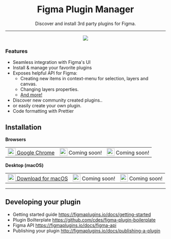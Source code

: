 <h1 align="center"> Figma Plugin Manager </h1>

<p align="center"> Discover and install 3rd party plugins for Figma. </p>

<hr/>

<p align="center">
<img src="https://user-images.githubusercontent.com/1207863/50109165-16818a80-0248-11e9-96e1-8f8c8b95b849.png" />
</p>

<h3> Features </h3>

<ul>
  <li>Seamless integration with Figma's UI</li>
  <li>Install & manage your favorite plugins</li>
  <li>Exposes helpful API for Figma:
    <ul>
      <li>Creating new items in context-menu for selection, layers and canvas.</li>
      <li>Changing layers properties.</li>
      <li><a href="https://figmaplugins.io/docs/figma-api/">And more!</a></li>
    </ul>
  </li>
  <li>Discover new community created plugins..</li>
  <li>or easily create your own plugin.</li>
  <li>Code formatting with Prettier</li>
</ul>

## Installation

**Browsers**


<table>
<tr>
<td>
<a href="https://github.com/cdes/figma-plugin-manager-desktop">
<img width="24" src="https://cdnjs.cloudflare.com/ajax/libs/browser-logos/46.1.0/chrome/chrome.svg" valign="bottom"> Google Chrome
</a>
</td>
<td>
<img width="24" src="https://cdnjs.cloudflare.com/ajax/libs/browser-logos/46.1.0/firefox/firefox.svg" valign="bottom"> Coming soon!
</td>
<td>
<img width="24" src="https://cdnjs.cloudflare.com/ajax/libs/browser-logos/46.1.0/safari/safari_48x48.png" valign="bottom"> Coming soon!
</td>
</tr>
</table>

**Desktop (macOS)**

<table>
<tr>
<td>
<a href="https://github.com/cdes/figma-plugin-manager-desktop">
<img width="24" src="https://img.icons8.com/ios-glyphs/48/000000/mac-os.png" valign="bottom"> Download for macOS
</a>
</td>
<td>
<img width="24" src="https://img.icons8.com/color/48/000000/windows8.png" valign="bottom"> Coming soon!
</td>
<td>
<img width="24" src="https://img.icons8.com/color/48/000000/linux.png" valign="bottom"> Coming soon!
</td>
</tr>
</table>

<hr/>

## Developing your plugin

- Getting started guide <https://figmaplugins.io/docs/getting-started>
- Plugin Boilterplate <https://github.com/cdes/figma-plugin-boilerplate>
- Figma API <https://figmaplugins.io/docs/figma-api>
- Publishing your plugin <http://figmaplugins.io/docs/publishing-a-plugin>

